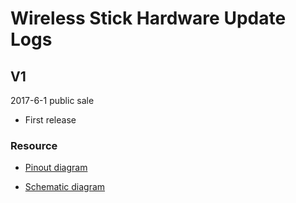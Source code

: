 # Wireless Stick  Hardware Update Logs

## V1

2017-6-1 public sale

- First release

### Resource

- [Pinout diagram](http://resource.heltec.cn/download/Wireless_Stick/Wireless_Stick.pdf)

-  [Schematic diagram](http://resource.heltec.cn/search)



